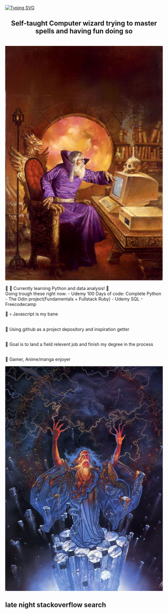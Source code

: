 <!--
Inspirated by hyuncafe and her beutifull README

-->
<a href="https://git.io/typing-svg"><img src="https://readme-typing-svg.demolab.com?font=Rubik+Iso&size=25&pause=1000&color=3331F7&background=FFFFFF00&center=true&vCenter=true&width=500&lines=Welcome+to+my+README+wanderer!" alt="Typing SVG" /></a>

<h2 align="center"> Self-taught Computer wizard trying to master spells and having fun doing so </h2> <br>

<img src="assets/Wizzardpc.jpg" alt="Wizard pondering upon a PC">

💠 🐍 Currently learning Python and data analysis! 🐍 <br>
    Going trough these right now:
    - Udemy 100 Days of code: Complete Python
    - The Odin project(Fundamentals + Fullstack Ruby)
    - Udemy SQL
    - Freecodecamp <br>

💠 💀 Javascript is my bane <br><br>

💠 Using github as a project depository and inspiration getter <br><br>

💠 Goal is to land a field relevent job and finish my degree in the process <br><br>

💠 Gamer, Anime/manga enjoyer

<img src="assets/wizzardonstackoverflow.jpg">
<h2> late night stackoverflow search</h2>




